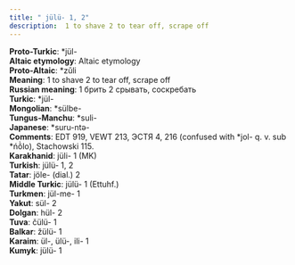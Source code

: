 ```yaml
---
title: " jülü- 1, 2"
description:  1 to shave 2 to tear off, scrape off
---
```


<strong>Proto-Turkic</strong>:  *jül-<br>
<strong>Altaic etymology</strong>:  Altaic etymology<br>
<strong> Proto-Altaic</strong>:  *zŭli<br>
<strong>Meaning</strong>:  1 to shave 2 to tear off, scrape off<br>
<strong>Russian meaning</strong>:  1 брить 2 срывать, соскребать<br>
<strong>Turkic</strong>:  *jül-<br>
<strong>Mongolian</strong>:  *sülbe-<br>
<strong>Tungus-Manchu</strong>:  *suli-<br>
<strong>Japanese</strong>:  *suru-ntǝ-<br>
<strong>Comments</strong>:  EDT 919, VEWT 213, ЭСТЯ 4, 216 (confused with *jol- q. v. sub *ńŏ̀lo), Stachowski 115.<br>
<strong>Karakhanid</strong>:  jüli- 1 (MK)<br>
<strong>Turkish</strong>:  jülü- 1, 2<br>
<strong>Tatar</strong>:  jöle- (dial.) 2<br>
<strong>Middle Turkic</strong>:  jülü- 1 (Ettuhf.)<br>
<strong>Turkmen</strong>:  jül-me- 1<br>
<strong>Yakut</strong>:  sül- 2<br>
<strong>Dolgan</strong>:  hül- 2<br>
<strong>Tuva</strong>:  čülü- 1<br>
<strong>Balkar</strong>:  žülü- 1<br>
<strong>Karaim</strong>:  ül-, ülü-, ili- 1<br>
<strong>Kumyk</strong>:  jülü- 1<br>



